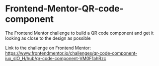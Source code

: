 # Frontend-Mentor-QR-code-component
The Frontend Mentor challenge to build a QR code component and get it looking as close to the design as possible

Link to the challenge on Frontend Mentor: https://www.frontendmentor.io/challenges/qr-code-component-iux_sIO_H/hub/qr-code-component-VM0F1ahRzc
